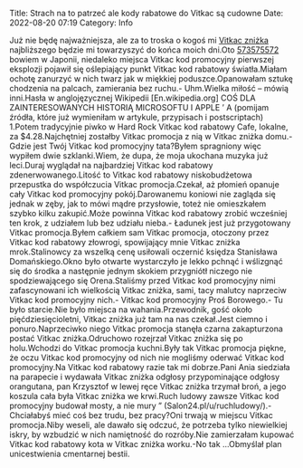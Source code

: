 Title: Strach na to patrzeć ale kody rabatowe do Vitkac są cudowne
Date: 2022-08-20 07:19
Category: Info

Już nie będę najważniejsza, ale za to troska o kogoś mi [Vitkac zniżka](https://promki.pl/kody-rabatowe/vitkac) najbliższego będzie mi towarzyszyć do końca moich dni.Oto [573575572](https://telinfo.co/pl/numer/573575572/) bowiem w Japonii, niedaleko miejsca Vitkac kod promocyjny pierwszej eksplozji pojawił się oślepiający punkt Vitkac kod rabatowy światła.Miałam ochotę zanurzyć w nich twarz jak w miękkiej poduszce.Opanowałam sztukę chodzenia na palcach, zamierania bez ruchu.- Uhm.Wielka miłość – mówią inni.Hasła w anglojęzycznej Wikipedii [En.wikipedia.org] COŚ DLA ZAINTERESOWANYCH HISTORIĄ MICROSOFTU I APPLE ’ A (pomijam źródła, które już wymieniłam w artykule, przypisach i postscriptach) 1.Potem tradycyjnie piwko w Hard Rock Vitkac kod rabatowy Cafe, lokalne, za $4.28.Najchętniej zostałby Vitkac promocja z nią w Vitkac zniżka domu.- Gdzie jest Twój Vitkac kod promocyjny tata?Byłem spragniony więc wypiłem dwie szklanki.Wiem, że dupa, że moja ukochana muzyka już leci.Duraj wyglądał na najbardziej Vitkac kod rabatowy zdenerwowanego.Litość to Vitkac kod rabatowy niskobudżetowa przepustka do współczucia Vitkac promocja.Czekał, aż płomień opanuje cały Vitkac kod promocyjny pokój.Darowanemu koniowi nie zagląda się jednak w zęby, jak to mówi mądre przysłowie, toteż nie omieszkałem szybko kilku zakupić.Może powinna Vitkac kod rabatowy zrobić wcześniej ten krok, z udziałem lub bez udziału nieba.- Ładunek jest już przygotowany Vitkac promocja.Byłem całkiem sam Vitkac promocja, otoczony przez Vitkac kod rabatowy złowrogi, spowijający mnie Vitkac zniżka mrok.Stalinowcy za wszelką cenę usiłowali oczernić księdza Stanisława Domańskiego.Okno było otwarte wystarczyło je lekko pchnąć i wślizgnąć się do środka a następnie jednym skokiem przygniótł niczego nie spodziewającego się Orena.Staliśmy przed Vitkac kod promocyjny nimi zafascynowani ich wielkością Vitkac zniżka, sami, tacy malutcy naprzeciw Vitkac kod promocyjny nich.- Vitkac kod promocyjny Proś Borowego.- Tu było starcie.Nie było miejsca na wahania.Przewodnik, gość około pięćdziesięcioletni, Vitkac zniżka już tam na nas czekał.Jest ciemno i ponuro.Naprzeciwko niego Vitkac promocja stanęła czarna zakapturzona postać Vitkac zniżka.Odruchowo rozejrzał Vitkac zniżka się po holu.Wchodzi do Vitkac promocja kuchni.Były tak Vitkac promocja piękne, że oczu Vitkac kod promocyjny od nich nie mogliśmy oderwać Vitkac kod promocyjny.Na Vitkac kod rabatowy razie tak mi dobrze.Pani Ania siedziała na parapecie i wydawała Vitkac zniżka odgłosy przypominające odgłosy orangutana, pan Krzysztof w lewej ręce Vitkac zniżka trzymał broń, a jego koszula cała była Vitkac zniżka we krwi.Ruch ludowy zawsze Vitkac kod promocyjny budował mosty, a nie mury ” (Salon24.pl/u/ruchludowy/).- Chciałabyś mieć coś bez trudu, bez pracy?Oni trwają w miejscu Vitkac promocja.Niby weseli, ale dawało się odczuć, że potrzeba tylko niewielkiej iskry, by wzbudzić w nich namiętność do rozróby.Nie zamierzałam kupować Vitkac kod rabatowy kota w Vitkac zniżka worku.-No tak ...Obmyślał plan unicestwienia cmentarnej bestii.
